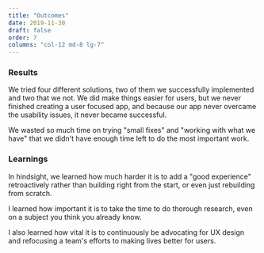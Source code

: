 ```yaml
---
title: "Outcomes"
date: 2019-11-30
draft: false
order: 7
columns: "col-12 md-8 lg-7"
---
```

### Results

We tried four different solutions, two of them we successfully implemented and two that we not. We did make things easier for users, but we never finished creating a user focused app, and because our app never overcame the usability issues, it never became successful. 

We wasted so much time on trying "small fixes" and "working with what we have" that we didn't have enough time left to do the most important work. 

### Learnings

In hindsight, we learned how much harder it is to add a "good experience" retroactively rather than building right from the start, or even just rebuilding from scratch.

I learned how important it is to take the time to do thorough research, even on a subject you think you already know.

I also learned how vital it is to continuously be advocating for UX design and refocusing a team's efforts to making lives better for users.
